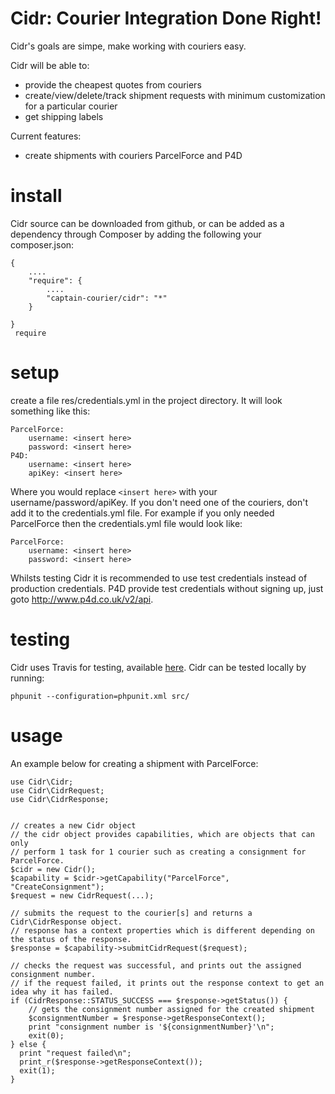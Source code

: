 Cidr: Courier Integration Done Right!
=====================================



Cidr's goals are simpe, make working with couriers easy.

Cidr will be able to:
 - provide the cheapest quotes from couriers
 - create/view/delete/track shipment requests with minimum customization for a particular courier
 - get shipping labels 


Current features:
 - create shipments with couriers ParcelForce and P4D

install
=======
Cidr source can be downloaded from github, or can be added as a dependency through Composer by adding the following your composer.json:
````
{
    ....
    "require": {
        ....
        "captain-courier/cidr": "*"
    }

}
 require
````

setup
=====
create a file res/credentials.yml in the project directory.
It will look something like this:

````
ParcelForce:
    username: <insert here>
    password: <insert here>
P4D:
    username: <insert here>
    apiKey: <insert here>
````

Where you would replace <code>\<insert here\></code> with your username/password/apiKey.
If you don't need one of the couriers, don't add it to the credentials.yml file. For example if you only needed
ParcelForce then the credentials.yml file would look like:

````
ParcelForce:
    username: <insert here>
    password: <insert here>
````

Whilsts testing Cidr it is recommended to use test credentials instead of production credentials. 
P4D provide test credentials without signing up, just goto http://www.p4d.co.uk/v2/api.

testing
=======

Cidr uses Travis for testing, available <a href="https://travis-ci.org/CaptainCourierIntegration/captain-courier-cidr">here</a>.
Cidr can be tested locally by running:
````
phpunit --configuration=phpunit.xml src/
````


usage
=====

An example below for creating a shipment with ParcelForce:

````
use Cidr\Cidr;
use Cidr\CidrRequest;
use Cidr\CidrResponse;


// creates a new Cidr object
// the cidr object provides capabilities, which are objects that can only 
// perform 1 task for 1 courier such as creating a consignment for ParcelForce.
$cidr = new Cidr();
$capability = $cidr->getCapability("ParcelForce", "CreateConsignment");
$request = new CidrRequest(...);

// submits the request to the courier[s] and returns a Cidr\CidrResponse object.
// response has a context properties which is different depending on the status of the response.
$response = $capability->submitCidrRequest($request);

// checks the request was successful, and prints out the assigned consignment number.
// if the request failed, it prints out the response context to get an idea why it has failed.
if (CidrResponse::STATUS_SUCCESS === $response->getStatus()) {
    // gets the consignment number assigned for the created shipment
    $consignmentNumber = $response->getResponseContext();
    print "consignment number is '${consignmentNumber}'\n";
    exit(0);
} else {
  print "request failed\n";
  print_r($response->getResponseContext());
  exit(1);
}



````
